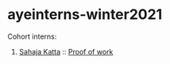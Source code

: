# ayeinterns-winter2021

Cohort interns:
1. [Sahaja Katta](https://sahajaportfolio.github.io) :: [Proof of work](https://github.com/ayeinterns/ayeinterns-winter2021/pull/1)

